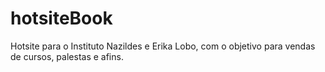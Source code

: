 # hotsiteBook
Hotsite para o Instituto Nazildes e Erika Lobo, com o objetivo para vendas de cursos, palestas e afins.
